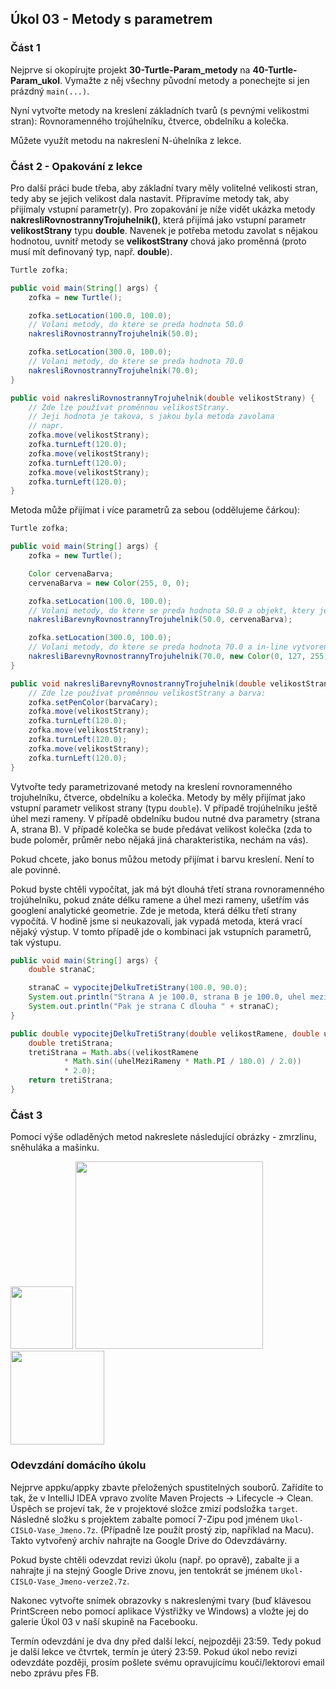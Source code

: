Úkol 03 - Metody s parametrem
-----------------------------

### Část 1

Nejprve si okopírujte projekt **30-Turtle-Param_metody** na **40-Turtle-Param_ukol**.
Vymažte z něj všechny původní metody a ponechejte si jen prázdný `main(...)`.

Nyní vytvořte metody na kreslení základních tvarů (s pevnými velikostmi stran):
Rovnoramenného trojúhelníku, čtverce, obdelníku a kolečka.

Můžete využít metodu na nakreslení N-úhelníka z lekce.


### Část 2 - Opakování z lekce

Pro další práci bude třeba, aby základní tvary měly volitelné velikosti stran,
tedy aby se jejich velikost dala nastavit.
Připravíme metody tak, aby přijímaly vstupní parametr(y).
Pro zopakování je níže vidět ukázka metody **nakresliRovnostrannyTrojuhelnik()**,
která přijímá jako vstupní parametr **velikostStrany** typu **double**.
Navenek je potřeba metodu zavolat s nějakou
hodnotou, uvnitř metody se **velikostStrany** chová jako proměnná
(proto musí mít definovaný typ, např. **double**).

~~~Java
Turtle zofka;

public void main(String[] args) {
    zofka = new Turtle();

    zofka.setLocation(100.0, 100.0);
    // Volani metody, do ktere se preda hodnota 50.0
    nakresliRovnostrannyTrojuhelnik(50.0);

    zofka.setLocation(300.0, 100.0);
    // Volani metody, do ktere se preda hodnota 70.0
    nakresliRovnostrannyTrojuhelnik(70.0);
}

public void nakresliRovnostrannyTrojuhelnik(double velikostStrany) {
    // Zde lze používat proměnnou velikostStrany.
    // Jeji hodnota je takova, s jakou byla metoda zavolana
    // napr.
    zofka.move(velikostStrany);
    zofka.turnLeft(120.0);
    zofka.move(velikostStrany);
    zofka.turnLeft(120.0);
    zofka.move(velikostStrany);
    zofka.turnLeft(120.0);
}
~~~

Metoda může přijímat i více parametrů za sebou (oddělujeme čárkou):

~~~Java
Turtle zofka;

public void main(String[] args) {
    zofka = new Turtle();

    Color cervenaBarva;
    cervenaBarva = new Color(255, 0, 0);

    zofka.setLocation(100.0, 100.0);
    // Volani metody, do ktere se preda hodnota 50.0 a objekt, ktery je v promenne cervenaBarva
    nakresliBarevnyRovnostrannyTrojuhelnik(50.0, cervenaBarva);

    zofka.setLocation(300.0, 100.0);
    // Volani metody, do ktere se preda hodnota 70.0 a in-line vytvoreny objekt barvy
    nakresliBarevnyRovnostrannyTrojuhelnik(70.0, new Color(0, 127, 255));
}

public void nakresliBarevnyRovnostrannyTrojuhelnik(double velikostStrany, Color barvaCary) {
    // Zde lze používat proměnnou velikostStrany a barva:
    zofka.setPenColor(barvaCary);
    zofka.move(velikostStrany);
    zofka.turnLeft(120.0);
    zofka.move(velikostStrany);
    zofka.turnLeft(120.0);
    zofka.move(velikostStrany);
    zofka.turnLeft(120.0);
}
~~~

Vytvořte tedy parametrizované metody na kreslení
rovnoramenného trojuhelníku, čtverce, obdelníku a kolečka.
Metody by měly přijímat
jako vstupní parametr velikost strany (typu `double`).
V případě trojúhelníku ještě úhel mezi rameny.
V případě obdelníku budou nutné dva parametry (strana A, strana B).
V případě kolečka se bude předávat velikost kolečka
(zda to bude poloměr, průměr nebo nějaká jiná charakteristika, nechám na vás).

Pokud chcete, jako bonus můžou metody přijímat i barvu kreslení. Není to ale povinné.

Pokud byste chtěli vypočítat, jak má být dlouhá
třetí strana rovnoramenného trojúhelníku, pokud znáte délku ramene
a úhel mezi rameny,
ušetřím vás googlení analytické geometrie.
Zde je metoda, která délku třetí strany vypočítá.
V hodině jsme si neukazovali, jak vypadá metoda, která vrací nějaký výstup.
V tomto případě jde o kombinaci jak vstupních parametrů, tak výstupu.

~~~Java
public void main(String[] args) {
    double stranaC;

    stranaC = vypocitejDelkuTretiStrany(100.0, 90.0);
    System.out.println("Strana A je 100.0, strana B je 100.0, uhel mezi nimi je 90.0°.");
    System.out.println("Pak je strana C dlouha " + stranaC);
}

public double vypocitejDelkuTretiStrany(double velikostRamene, double uhelMeziRameny) {
    double tretiStrana;
    tretiStrana = Math.abs((velikostRamene
            * Math.sin((uhelMeziRameny * Math.PI / 180.0) / 2.0))
            * 2.0);
    return tretiStrana;
}
~~~



### Část 3

Pomocí výše odladěných metod nakreslete následující obrázky - zmrzlinu, sněhuláka a mašinku.

<img src="img/ukol03-zmrzlina.svg" width="100" />

<img src="img/ukol03-snehulak.svg" height="300" />

<img src="img/ukol03-lokomotiva.svg" height="150" />



### Odevzdání domácího úkolu

Nejprve appku/appky zbavte přeložených spustitelných souborů.
Zařídíte to tak, že v IntelliJ IDEA vpravo zvolíte
Maven Projects -> Lifecycle -> Clean.
Úspěch se projeví tak, že v projektové složce zmizí
podsložka `target`.
Následně složku s projektem
zabalte pomocí 7-Zipu pod jménem `Ukol-CISLO-Vase_Jmeno.7z`.
(Případně lze použít prostý zip, například na Macu).
Takto vytvořený archív nahrajte na Google Drive do Odevzdávárny.

Pokud byste chtěli odevzdat revizi úkolu (např. po opravě),
zabalte ji a nahrajte ji na stejný Google Drive znovu,
jen tentokrát se jménem `Ukol-CISLO-Vase_Jmeno-verze2.7z`.

Nakonec vytvořte snímek obrazovky s nakreslenými tvary
(buď klávesou PrintScreen nebo pomocí aplikace Výstřižky ve Windows)
a vložte jej do galerie Úkol 03 v naší skupině na Facebooku.

Termín odevzdání je dva dny před další lekcí, nejpozději 23:59.
Tedy pokud je další lekce ve čtvrtek, termín je úterý 23:59.
Pokud úkol nebo revizi odevzdáte později,
prosím pošlete svému opravujícímu kouči/lektorovi email nebo zprávu přes FB.
